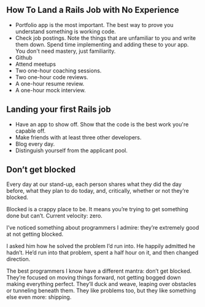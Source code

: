 ## How To Land a Rails Job with No Experience
- Portfolio app is the most important. The best way to prove you understand something is working code.
- Check job postings. Note the things that are unfamiliar to you and write them down. Spend time implementing and adding these to your app. You don't need mastery, just familiarity.
- Github
- Attend meetups
- Two one-hour coaching sessions.
- Two one-hour code reviews.
- A one-hour resume review.
- A one-hour mock interview.

## Landing your first Rails job
- Have an app to show off. Show that the code is the best work you're capable off.
- Make friends with at least three other developers.
- Blog every day.
- Distinguish yourself from the applicant pool.

## Don’t get blocked

Every day at our stand-up, each person shares what they did the day before, what they plan to do today, and, critically, whether or not they’re blocked.

Blocked is a crappy place to be. It means you’re trying to get something done but can’t. Current velocity: zero.

I’ve noticed something about programmers I admire: they’re extremely good at not getting blocked.

I asked him how he solved the problem I’d run into. He happily admitted he hadn’t. He’d run into that problem, spent a half hour on it, and then changed direction.

The best programmers I know have a different mantra: don’t get blocked. They’re focused on moving things forward, not getting bogged down making everything perfect. They’ll duck and weave, leaping over obstacles or tunneling beneath them. They like problems too, but they like something else even more: shipping.


